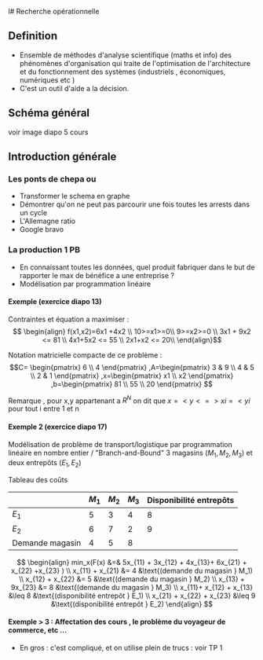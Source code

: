 l# Recherche opérationnelle

## Definition
- Ensemble de méthodes d'analyse scientifique (maths et info) des phénomènes d'organisation qui traite de l'optimisation de l'architecture et du fonctionnement des systèmes (industriels , économiques, numériques etc )
- C'est un outil d'aide a la décision.

## Schéma général

voir image diapo 5 cours

## Introduction générale

### Les ponts de chepa ou
- Transformer le schema en graphe
- Démontrer qu'on ne peut pas parcourir une fois toutes les arrests dans un cycle
- L'Allemagne ratio
- Google bravo

### La production 1 PB 
- En connaissant toutes les données, quel produit fabriquer dans le but de rapporter le max de bénéfice a une entreprise ?
- Modélisation par programmation linéaire 

#### Exemple (exercice diapo 13)
Contraintes et équation a maximiser : $$
\begin{align}
 f(x1,x2)=6x1 +4x2  \\ 
10>=x1>=0\\
 9>=x2>=0 \\
3x1 + 9x2 <= 81 \\
4x1+5x2 <= 55 \\
2x1+x2 <= 20\\
\end{align}$$

Notation matricielle compacte de ce problème :
$$C=
\begin{pmatrix}
6 \\
4
\end{pmatrix}
,A=\begin{pmatrix}
3 & 9 \\
4 & 5 \\
2 & 1
\end{pmatrix}
,x=\begin{pmatrix}
x1 \\
x2
\end{pmatrix}
,b=\begin{pmatrix}
81 \\
55 \\
20
\end{pmatrix}
$$

Remarque , pour x,y appartenant a $R^N$ on dit que $x=<y <=> xi =< yi$ pour tout i entre 1 et n

#### Exemple 2 (exercice diapo 17)

Modélisation de problème de transport/logistique par programmation linéaire en nombre entier / "Branch-and-Bound"
3 magasins $(M_1, M_2, M_3)$ et deux entrepôts $(E_1, E_2)$

Tableau des coûts 

|                 | $M_1$ | $M_2$ | $M_3$ | Disponibilité entrepôts |
| --------------- | ----- | ----- | ----- | ----------------------- |
| $E_1$           | 5     | 3     | 4     | 8                       |
| $E_2$           | 6     | 7     | 2     | 9                       |
| Demande magasin | 4     | 5     | 8     |                         |
$$
\begin{align}
min_x(F(x) &=& 5x_{11} + 3x_{12} + 4x_{13}+ 6x_{21} + x_{22} +x_{23} )
\\ x_{11} + x_{21} &= 4 &\text{(demande du magasin } M_1)
\\ x_{12} + x_{22} &= 5  &\text{(demande du magasin } M_2)
\\ x_{13} + 9x_{23} &= 8  &\text{(demande du magasin } M_3)
\\ x_{11}+ x_{12} + x_{13} &\leq 8  &\text{(disponibilité entrepôt } E_1)
\\ x_{21} + x_{22} + x_{23} &\leq 9  &\text{(disponibilité entrepôt } E_2)
\end{align}
$$


#### Exemple > 3  : Affectation des cours , le problème du voyageur de commerce, etc ... 
 - En gros : c'est compliqué, et on utilise plein de trucs : voir TP 1



